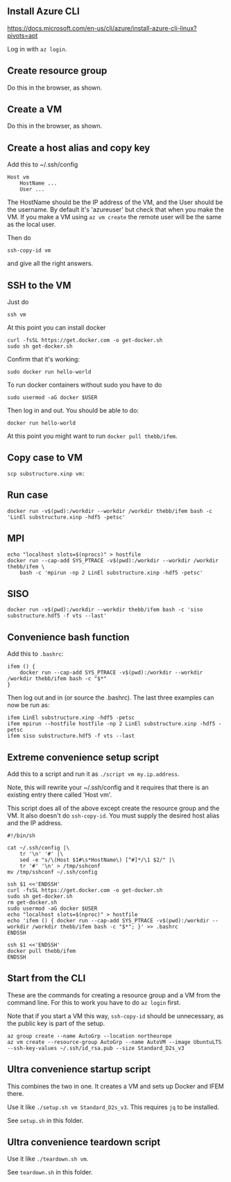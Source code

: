 ## Install Azure CLI

https://docs.microsoft.com/en-us/cli/azure/install-azure-cli-linux?pivots=apt

Log in with `az login`.

## Create resource group

Do this in the browser, as shown.

## Create a VM

Do this in the browser, as shown.

## Create a host alias and copy key

Add this to ~/.ssh/config

    Host vm
        HostName ...
        User ...

The HostName should be the IP address of the VM, and the User should be the
username. By default it's 'azureuser' but check that when you make the VM. If
you make a VM using `az vm create` the remote user will be the same as the local
user.

Then do

    ssh-copy-id vm

and give all the right answers.

## SSH to the VM

Just do

    ssh vm

At this point you can install docker

    curl -fsSL https://get.docker.com -o get-docker.sh
    sudo sh get-docker.sh

Confirm that it's working:

    sudo docker run hello-world

To run docker containers without sudo you have to do

    sudo usermod -aG docker $USER

Then log in and out. You should be able to do:

    docker run hello-world

At this point you might want to run `docker pull thebb/ifem`.

## Copy case to VM

    scp substructure.xinp vm:

## Run case

    docker run -v$(pwd):/workdir --workdir /workdir thebb/ifem bash -c 'LinEl substructure.xinp -hdf5 -petsc'

## MPI

    echo "localhost slots=$(nprocs)" > hostfile
    docker run --cap-add SYS_PTRACE -v$(pwd):/workdir --workdir /workdir thebb/ifem \
        bash -c 'mpirun -np 2 LinEl substructure.xinp -hdf5 -petsc'

## SISO

    docker run -v$(pwd):/workdir --workdir thebb/ifem bash -c 'siso substructure.hdf5 -f vts --last'

## Convenience bash function

Add this to `.bashrc`:

    ifem () {
        docker run --cap-add SYS_PTRACE -v$(pwd):/workdir --workdir /workdir thebb/ifem bash -c "$*"
    }

Then log out and in (or source the .bashrc). The last three examples can now be
run as:

    ifem LinEl substructure.xinp -hdf5 -petsc
    ifem mpirun --hostfile hostfile -np 2 LinEl substructure.xinp -hdf5 -petsc
    ifem siso substructure.hdf5 -f vts --last

## Extreme convenience setup script

Add this to a script and run it as `./script vm my.ip.address`.

Note, this will rewrite your ~/.ssh/config and it requires that there is an
existing entry there called 'Host vm'.

This script does all of the above except create the resource group and the VM.
It also doesn't do `ssh-copy-id`.  You must supply the desired host alias and
the IP address.

    #!/bin/sh

    cat ~/.ssh/config |\
        tr '\n' '#' |\
        sed -e "s/\(Host $1#\s*HostName\) [^#]*/\1 $2/" |\
        tr '#' '\n' > /tmp/sshconf
    mv /tmp/sshconf ~/.ssh/config

    ssh $1 <<'ENDSSH'
    curl -fsSL https://get.docker.com -o get-docker.sh
    sudo sh get-docker.sh
    rm get-docker.sh
    sudo usermod -aG docker $USER
    echo "localhost slots=$(nproc)" > hostfile
    echo 'ifem () { docker run --cap-add SYS_PTRACE -v$(pwd):/workdir --workdir /workdir thebb/ifem bash -c "$*"; }' >> .bashrc
    ENDSSH

    ssh $1 <<'ENDSSH'
    docker pull thebb/ifem
    ENDSSH

## Start from the CLI

These are the commands for creating a resource group and a VM from the command
line. For this to work you have to do `az login` first.

Note that if you start a VM this way, `ssh-copy-id` should be unnecessary, as
the public key is part of the setup.

    az group create --name AutoGrp --location northeurope
    az vm create --resource-group AutoGrp --name AutoVM --image UbuntuLTS --ssh-key-values ~/.ssh/id_rsa.pub --size Standard_D2s_v3

## Ultra convenience startup script

This combines the two in one. It creates a VM and sets up Docker and IFEM there.

Use it like `./setup.sh vm Standard_D2s_v3`. This requires `jq` to be installed.

See `setup.sh` in this folder.

## Ultra convenience teardown script

Use it like `./teardown.sh vm`.

See `teardown.sh` in this folder.
